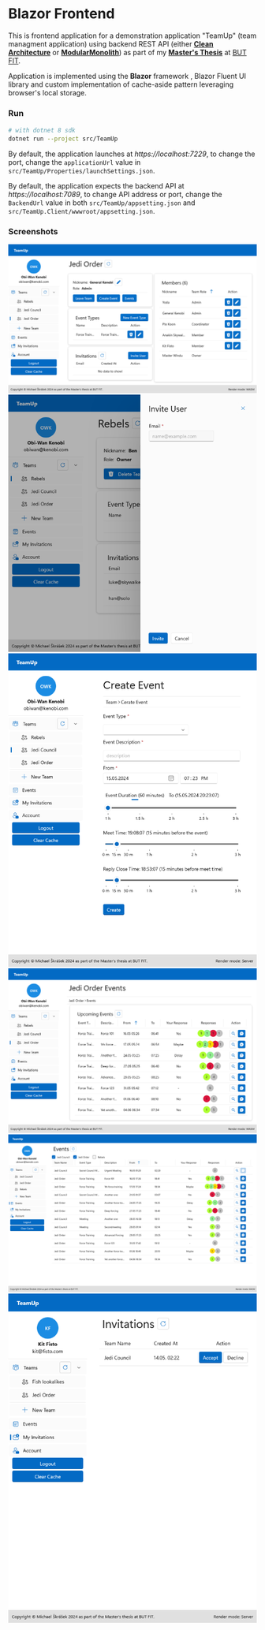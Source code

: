 # Blazor Frontend

This is frontend application for a demonstration application "TeamUp" (team managment application) using backend REST API (either [**Clean Architecture**](https://github.com/skrasekmichael/CleanArchitecture) or [**ModularMonolith**](https://github.com/skrasekmichael/ModularMonolith)) as part of my [**Master's Thesis**](https://github.com/skrasekmichael/ModularInformationSystemThesis) at [BUT FIT](https://www.fit.vut.cz/.en).

Application is implemented using the **Blazor** framework , Blazor Fluent UI library and custom implementation of cache-aside pattern leveraging browser's local storage.

### Run

```bash
# with dotnet 8 sdk
dotnet run --project src/TeamUp
```

By default, the application launches at *https://localhost:7229*, to change the port, change the `applicationUrl` value in `src/TeamUp/Properties/launchSettings.json`.

By default, the application expects the backend API at *https://localhost:7089*, to change API address or port, change the `BackendUrl` value in both `src/TeamUp/appsetting.json` and `src/TeamUp.Client/wwwroot/appsetting.json`.

### Screenshots

![team](images/team-page.png)
![invite](images/team-invite-panel.png)
![create event](images/create-event-page.png)
![team events](images/team-events-page.png)
![events](images/events-page.png)
![my invitations](images/invitations-page.png)
